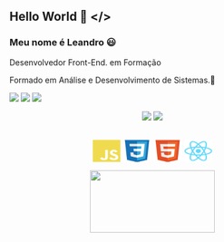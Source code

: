 ##  Hello World :wave: </>

### Meu nome é Leandro  :smiley:

Desenvolvedor Front-End. em Formação

Formado em Análise e Desenvolvimento de Sistemas.📖

<a href= "mailto:leandromendesluiz@hotmail.com"><img src="https://img.shields.io/badge/-EMAIL-%23333?style=for-the-badge&logo=gmail&logoColor=white" alvo ="_blank"></a> <a href="https://www.linkedin.com/in/leandro-henrique-mendes-luiz"><img src="https://img.shields.io/badge/-LinkedIn -%230077B5?style=for-the-badge&logo=linkedin&logoColor=white" target="_blank"></a> <a href="https://github.com/LeandroShift?tab=repositories"><img src="https://img.shields.io/badge/GitHub-7289f4?style=for-the-badge&logo=github&logoColor=white" target="_blank"></a>


<div align="center">
    <a href="https://github.com/LeandroShift"></a><img height="130em" src="https://github-readme-stats.vercel.app/api?username=LeandroShift&show_icons=true&theme=tokyonight&include_all_commits=true&count_private=true"/>  <img height="130em" src="https://github-readme-stats.vercel.app/api/top-langs/?username=LeandroShift&layout=compact&langs_count=7&theme=tokyonight"/>


<div style="display: inline_block"><br>


  <img align="center"  height="40" width="50" src="https://raw.githubusercontent.com/devicons/devicon/master/icons/javascript/javascript-plain.svg">  <img align="center" height="40" width="50" src="https://raw.githubusercontent.com/devicons/devicon/master/icons/css3/css3-original.svg"> <img align="center" height="40" width="50" src="https://raw.githubusercontent.com/devicons/devicon/master/icons/html5/html5-original.svg"> <img align="center" height="40" width="50" src="https://raw.githubusercontent.com/devicons/devicon/master/icons/react/react-original.svg">

<img align="center" height="110" width="220" src="http://dhecastro.com.br/wp-content/uploads/2020/12/codando-1.gif">
